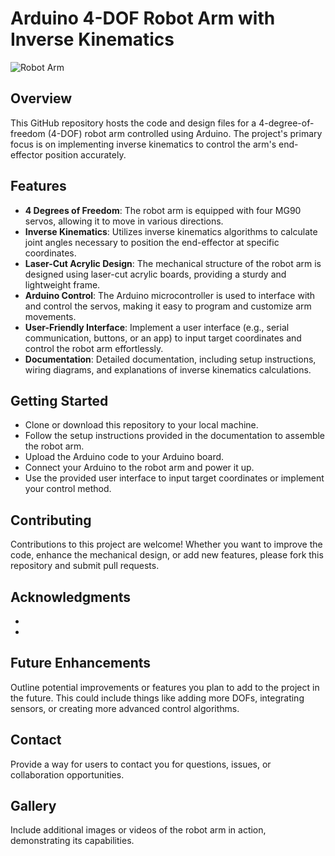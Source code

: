 # Arduino 4-DOF Robot Arm with Inverse Kinematics

![Robot Arm]([https://github.com/RuchchaSD/Robot_Arm/assets/65414545/62e858a4-9c7c-42ff-88b9-1041f6ad5b36)

## Overview

This GitHub repository hosts the code and design files for a 4-degree-of-freedom (4-DOF) robot arm controlled using Arduino. The project's primary focus is on implementing inverse kinematics to control the arm's end-effector position accurately.

## Features

- **4 Degrees of Freedom**: The robot arm is equipped with four MG90 servos, allowing it to move in various directions.
- **Inverse Kinematics**: Utilizes inverse kinematics algorithms to calculate joint angles necessary to position the end-effector at specific coordinates.
- **Laser-Cut Acrylic Design**: The mechanical structure of the robot arm is designed using laser-cut acrylic boards, providing a sturdy and lightweight frame.
- **Arduino Control**: The Arduino microcontroller is used to interface with and control the servos, making it easy to program and customize arm movements.
- **User-Friendly Interface**: Implement a user interface (e.g., serial communication, buttons, or an app) to input target coordinates and control the robot arm effortlessly.
- **Documentation**: Detailed documentation, including setup instructions, wiring diagrams, and explanations of inverse kinematics calculations.

## Getting Started

- Clone or download this repository to your local machine.
- Follow the setup instructions provided in the documentation to assemble the robot arm.
- Upload the Arduino code to your Arduino board.
- Connect your Arduino to the robot arm and power it up.
- Use the provided user interface to input target coordinates or implement your control method.

## Contributing

Contributions to this project are welcome! Whether you want to improve the code, enhance the mechanical design, or add new features, please fork this repository and submit pull requests.


## Acknowledgments

*
*


## Future Enhancements

Outline potential improvements or features you plan to add to the project in the future. This could include things like adding more DOFs, integrating sensors, or creating more advanced control algorithms.

## Contact

Provide a way for users to contact you for questions, issues, or collaboration opportunities.

## Gallery

Include additional images or videos of the robot arm in action, demonstrating its capabilities.
